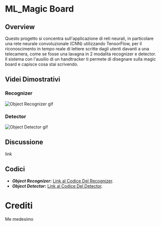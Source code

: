 # ML_Magic Board
## Overview
Questo progetto si concentra sull'applicazione di reti neurali, in particolare una rete neurale convoluzionale (CNN) utilizzando TensorFlow, per il riconoscimento in tempo reale di lettere scritte dagli utenti davanti a una telecamera, come se fosse una lavagna in 2 modalita recognizer e detector. Il sistema con l'ausilio di un handtracker ti permete di disegnare sulla magic board e capisce cosa stai scrivendo. 

## Videi Dimostrativi

### Recognizer

![Object Recognizer gif](https://github.com/oligiochi/ASCII/assets/54629432/958b0ea9-6d94-4e83-ac6f-9d2b4e69d029)

### Detector

![Object Detector gif](https://github.com/oligiochi/ASCII/assets/54629432/8f0d1d33-cf31-4869-9f37-3cf223a6bdc4)

## Discussione



link

## Codici
- **_Object Recognizer:_**
  [Link al Codice Del Recognizer](ASCII_ObjectReconizer.ipynb).
- **_Object Detector:_**
  [Link al Codice Del Detector](ASCII_ObjectDetector.ipynb).

# Crediti
Me medesimo
